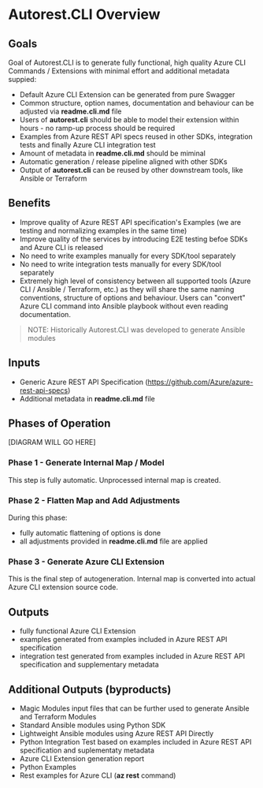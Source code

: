 # Autorest.CLI Overview

## Goals

Goal of Autorest.CLI is to generate fully functional, high quality Azure CLI Commands / Extensions with minimal effort and additional metadata suppied:

- Default Azure CLI Extension can be generated from pure Swagger
- Common structure, option names, documentation and behaviour can be adjusted via **readme.cli.md** file
- Users of **autorest.cli** should be able to model their extension within hours - no ramp-up process should be required
- Examples from Azure REST API specs reused in other SDKs, integration tests and finally Azure CLI integration test
- Amount of metadata in **readme.cli.md** should be miminal
- Automatic generation / release pipeline aligned with other SDKs
- Output of **autorest.cli** can be reused by other downstream tools, like Ansible or Terraform

## Benefits

- Improve quality of Azure REST API specification's Examples (we are testing and normalizing examples in the same time)
- Improve quality of the services by introducing E2E testing befoe SDKs and Azure CLI is released
- No need to write examples manually for every SDK/tool separately
- No need to write integration tests manually for every SDK/tool separately
- Extremely high level of consistency between all supported tools (Azure CLI / Ansible / Terraform, etc.) as they will share the same naming conventions, structure of options and behaviour. Users can "convert" Azure CLI command into Ansible playbook without even reading documentation.
>NOTE: Historically Autorest.CLI was developed to generate Ansible modules

## Inputs

- Generic Azure REST API Specification (https://github.com/Azure/azure-rest-api-specs)
- Additional metadata in **readme.cli.md** file

## Phases of Operation

[DIAGRAM WILL GO HERE]

### Phase 1 - Generate Internal Map / Model

This step is fully automatic.
Unprocessed internal map is created.

### Phase 2 - Flatten Map and Add Adjustments

During this phase:
- fully automatic flattening of options is done
- all adjustments provided in **readme.cli.md** file are applied

### Phase 3 - Generate Azure CLI Extension

This is the final step of autogeneration.
Internal map is converted into actual Azure CLI extension source code.

## Outputs

- fully functional Azure CLI Extension
- examples generated from examples included in Azure REST API specification
- integration test generated from examples included in Azure REST API specification and supplementary metadata

## Additional Outputs (byproducts)

- Magic Modules input files that can be further used to generate Ansible and Terraform Modules
- Standard Ansible modules using Python SDK
- Lightweight Ansible modules using Azure REST API Directly
- Python Integration Test based on examples included in Azure REST API specification and suplementaty metadata
- Azure CLI Extension generation report
- Python Examples
- Rest examples for Azure CLI (**az rest** command)